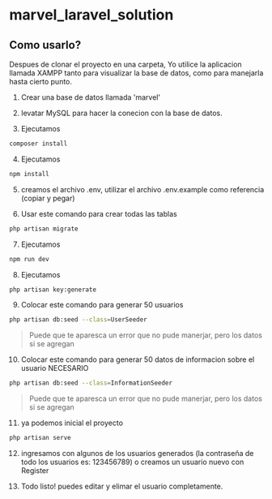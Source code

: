 # marvel_laravel_solution

## Como usarlo?

Despues de clonar el proyecto en una carpeta, Yo utilice la aplicacion llamada XAMPP tanto para visualizar la base de datos, como para manejarla hasta cierto punto.

1. Crear una base de datos llamada 'marvel'

2. levatar MySQL para hacer la conecion con la base de datos.

3. Ejecutamos
```bash
composer install
```

4. Ejecutamos
```bash
npm install
```

5. creamos el archivo .env, utilizar el archivo .env.example como referencia (copiar y pegar)

6. Usar este comando para crear todas las tablas
```bash
php artisan migrate
```

7. Ejecutamos
```bash
npm run dev
```

8. Ejecutamos
```bash
php artisan key:generate
```

9. Colocar este comando para generar 50 usuarios
```bash
php artisan db:seed --class=UserSeeder
```
> Puede que te aparesca un error que no pude manerjar, pero los datos si se agregan


10. Colocar este comando para generar 50 datos de informacion sobre el usuario NECESARIO
```bash
php artisan db:seed --class=InformationSeeder
```
> Puede que te aparesca un error que no pude manerjar, pero los datos si se agregan


11. ya podemos inicial el proyecto
```bash
php artisan serve
```

12. ingresamos con algunos de los usuarios generados (la contraseña de todo los usuarios es: 123456789) o creamos un usuario nuevo con Register

13. Todo listo! puedes editar y elimar el usuario completamente.
